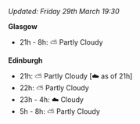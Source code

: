 *Updated: Friday 29th March 19:30*

**Glasgow**

* 21h - 8h: :partly_sunny: Partly Cloudy

**Edinburgh**

* 21h: :partly_sunny: Partly Cloudy [:cloud: as of 21h]
* 22h: :partly_sunny: Partly Cloudy
* 23h - 4h: :cloud: Cloudy
* 5h - 8h: :partly_sunny: Partly Cloudy
